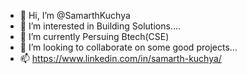 - 👋 Hi, I’m @SamarthKuchya
- 👀 I’m interested in Building Solutions....
- 🌱 I’m currently Persuing Btech(CSE)
- 💞️ I’m looking to collaborate on some good projects...
- 📫 https://www.linkedin.com/in/samarth-kuchya/

<!---
SamarthKuchya/SamarthKuchya is a ✨ special ✨ repository because its `README.md` (this file) appears on your GitHub profile.
You can click the Preview link to take a look at your changes.
--->
